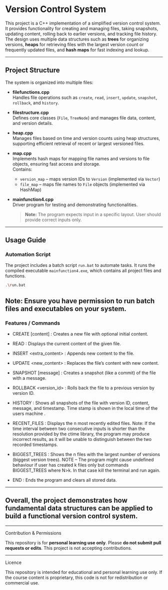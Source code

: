 
# Version Control System

This project is a C++ implementation of a simplified version control system. It provides functionality for creating and managing files, taking snapshots, updating content, rolling back to earlier versions, and tracking file history. The design uses multiple data structures such as **trees** for organizing versions, **heaps** for retrieving files with the largest version count or frequently updated files, and **hash maps** for fast indexing and lookup.

---

## Project Structure

The system is organized into multiple files:

- **filefunctions.cpp**  
  Handles file operations such as `create`, `read`, `insert`, `update`, `snapshot`, `rollback`, and `history`.

- **filestructure.cpp**  
  Defines core classes (`File`, `TreeNode`) and manages file data, content, and version details.

- **heap.cpp**  
  Manages files based on time and version counts using heap structures, supporting efficient retrieval of recent or largest versioned files.

- **map.cpp**  
  Implements hash maps for mapping file names and versions to file objects, ensuring fast access and storage.  
  Contains:
  - `version_map` – maps version IDs to `Version` (implemented via `Vector`)  
  - `file_map` – maps file names to `File` objects (implemented via HashMap)

- **mainfunction4.cpp**  
  Driver program for testing and demonstrating functionalities.  
  > **Note:** The program expects input in a specific layout. User should provide correct inputs only.  

---

## Usage Guide

### Automation Script
The project includes a batch script `run.bat` to automate tasks. It runs the compiled executable `mainfunction4.exe`, which contains all project files and functions.  

```bash
.\run.bat
```
Note: Ensure you have permission to run batch files and executables on your system.
---
### Features / Commands
-	CREATE <filename> [content] : Creates a new file with optional initial content.
  
-	READ <filename> : Displays the current content of the given file.

-	INSERT <filename> <extra_content> :  Appends new content to the file.

-	UPDATE <filename> <new_content> :  Replaces the file’s content with new content.

-	SNAPSHOT <filename> [message] :  Creates a snapshot (like a commit) of the file with a message.

-	ROLLBACK <filename> <version_id> :  Rolls back the file to a previous version by version ID.

-	HISTORY <filename> : Shows all snapshots of the file with version ID, content, message, and timestamp. Time stamp is shown in the local time of the users machine . 

-	RECENT_FILES <n> :  Displays the n most recently edited files. Note: If the time interval between two consecutive inputs is shorter than the resolution provided by the ctime library, the program may produce incorrect results, as it will be unable to distinguish between the two recorded timestamps.

-	BIGGEST_TREES <n> :  Shows the n files with the largest number of versions (biggest version trees). NOTE – The program might cause undefined behaviour if user has created k files only but commands BIGGEST_TREES <N> where N>k. In that case kill the terminal and run again.

-	END :  Ends the program and clears all stored data.

---

## Overall, the project demonstrates how fundamental data structures can be applied to build a functional version control system.


---
 Contribution & Permissions

This repository is for **personal learning use only**. 
Please **do not submit pull requests or edits**. This project is not accepting contributions.

---
Licence


This repository is intended for educational and personal learning use only.
If the course content is proprietary, this code is not for redistribution or commercial use.

